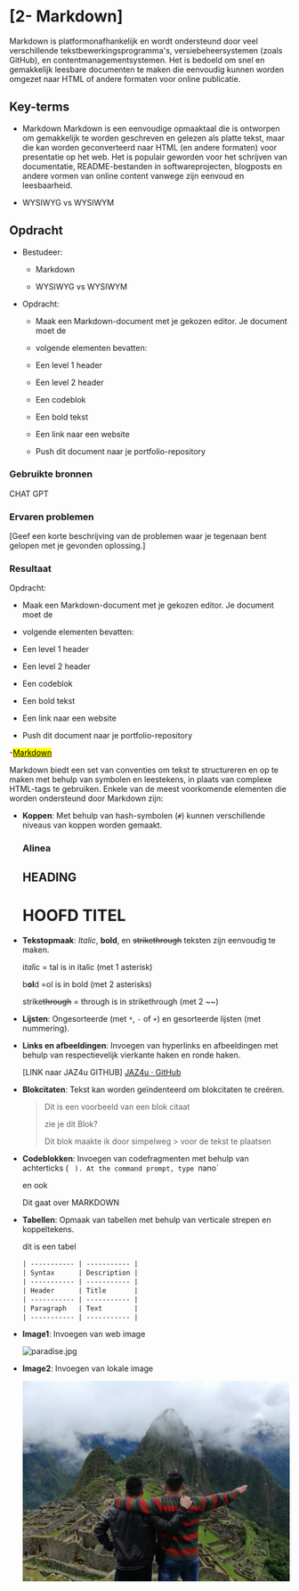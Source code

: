 # [2- Markdown]

Markdown is platformonafhankelijk en wordt ondersteund door veel verschillende tekstbewerkingsprogramma's, versiebeheersystemen (zoals GitHub), en contentmanagementsystemen. Het is bedoeld om snel en gemakkelijk leesbare documenten te maken die eenvoudig kunnen worden omgezet naar HTML of andere formaten voor online publicatie.

## Key-terms

- Markdown
  Markdown is een eenvoudige opmaaktaal die is ontworpen om gemakkelijk te worden geschreven en gelezen als platte tekst, maar die kan worden geconverteerd naar HTML (en andere formaten) voor presentatie op het web. Het is populair geworden voor het schrijven van documentatie, README-bestanden in softwareprojecten, blogposts en andere vormen van online content vanwege zijn eenvoud en leesbaarheid.

- WYSIWYG vs WYSIWYM

## Opdracht

- Bestudeer:
  
  - Markdown
  
  - WYSIWYG vs WYSIWYM

- Opdracht:
  
  - Maak een Markdown-document met je gekozen editor. Je document moet de
  
  - volgende elementen bevatten:
  
  - Een level 1 header
  
  - Een level 2 header
  
  - Een codeblok
  
  - Een bold tekst
  
  - Een link naar een website
  
  - Push dit document naar je portfolio-repository

### Gebruikte bronnen

CHAT GPT

### Ervaren problemen

[Geef een korte beschrijving van de problemen waar je tegenaan bent gelopen met je gevonden oplossing.]

### Resultaat

Opdracht:

- Maak een Markdown-document met je gekozen editor. Je document moet de

- volgende elementen bevatten:

- Een level 1 header

- Een level 2 header

- Een codeblok

- Een bold tekst

- Een link naar een website

- Push dit document naar je portfolio-repository

-<u><mark>Markdown</mark></u>

Markdown biedt een set van conventies om tekst te structureren en op te maken met behulp van symbolen en leestekens, in plaats van complexe HTML-tags te gebruiken. Enkele van de meest voorkomende elementen die worden ondersteund door Markdown zijn:

- **Koppen**: Met behulp van hash-symbolen (`#`) kunnen verschillende niveaus van koppen worden gemaakt.
  
  ### Alinea
  
  ## HEADING
  
  # HOOFD TITEL

- **Tekstopmaak**: *Italic*, **bold**, en ~~strikethrough~~ teksten zijn eenvoudig te maken.
  
  i*tal*ic = tal is in italic (met 1 asterisk)
  
  b**ol**d =ol is in bold (met 2 asterisks)
  
  strike~~through~~ = through is in strikethrough (met 2 ~~)

- **Lijsten**: Ongesorteerde (met `*`, `-` of `+`) en gesorteerde lijsten (met nummering).

- **Links en afbeeldingen**: Invoegen van hyperlinks en afbeeldingen met behulp van respectievelijk vierkante haken en ronde haken.
  
  [LINK naar JAZ4u GITHUB] [JAZ4u · GitHub](https://github.com/JAZ4u)

- **Blokcitaten**: Tekst kan worden geïndenteerd om blokcitaten te creëren.
  
  > Dit is een voorbeeld van een blok citaat
  > 
  > zie je dit Blok?
  > 
  > Dit blok maakte ik door simpelweg  > voor de tekst te plaatsen 

- **Codeblokken**: Invoegen van codefragmenten met behulp van achterticks (` ` `).
  At the command prompt, type `nano`
  
  en ook 
  
  <html>
      <head> Dit gaat over MARKDOWN
      </head>
    </html>

- **Tabellen**: Opmaak van tabellen met behulp van verticale strepen en koppeltekens.
  
  dit is een tabel
  
  ```
  | ----------- | ----------- |
  | Syntax      | Description |
  | ----------- | ----------- |
  | Header      | Title       |
  | ----------- | ----------- |
  | Paragraph   | Text        |
  | ----------- | ----------- |
  ```

- **Image1**: Invoegen van web image 
  
   ![paradise.jpg](https://cdn.europosters.eu/image/1300/paradise-on-earth-i161095.jpg)

- **Image2**: Invoegen van lokale image 

  ![macchupicchu.jpg](macchupicchu.jpg)
